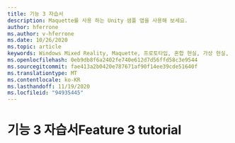 ```yaml
---
title: 기능 3 자습서
description: Maquette를 사용 하는 Unity 샘플 앱을 사용해 보세요.
author: hferrone
ms.author: v-hferrone
ms.date: 10/26/2020
ms.topic: article
keywords: Windows Mixed Reality, Maquette, 프로토타입, 혼합 현실, 가상 현실, VR, MR, 피드백, 피드백 허브, 버그
ms.openlocfilehash: 0eb9db8f6a2402fe740e612d7d56ffd58c3e9544
ms.sourcegitcommit: fae413a2b0420e787671af90f14ee39cde51640f
ms.translationtype: MT
ms.contentlocale: ko-KR
ms.lasthandoff: 11/19/2020
ms.locfileid: "94935445"
---
```

# <a name="feature-3-tutorial"></a><span data-ttu-id="41d27-104">기능 3 자습서</span><span class="sxs-lookup"><span data-stu-id="41d27-104">Feature 3 tutorial</span></span>

<!-- TODO(Harrison/Stefan): Need cool header image from tutorial -->

<!-- TODO(Stefan): Create tutorial content and screenshots -->

